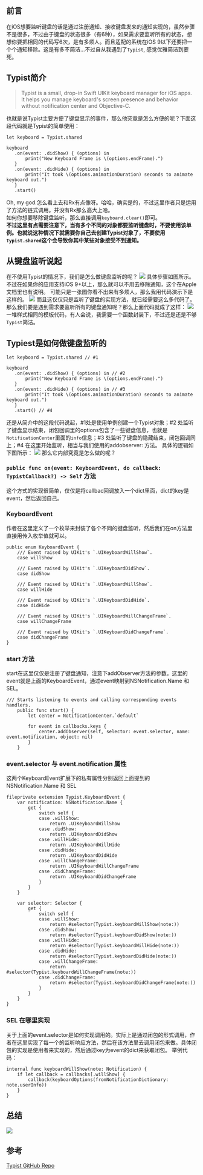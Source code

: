 ## 前言
在iOS想要监听键盘的话是通过注册通知、接收键盘发来的通知实现的，虽然步骤不是很多，不过由于键盘的状态很多（有6种），如果需求要监听所有的状态，想想你要把相同的代码写6次，是有多烦人。而且适配的系统在iOS 9以下还要把一个个通知移除。这是有多不简洁...不过自从我遇到了`Typist`, 感觉优雅简洁到要死。
## Typist简介
> Typist is a small, drop-in Swift UIKit keyboard manager for iOS apps. It helps you manage keyboard's screen presence and behavior without notification center and Objective-C.

也就是说Typist主要方便了键盘显示的事件，那么他究竟是怎么方便的呢？下面这段代码就是Typist的简单使用：
 ```
 let keyboard = Typist.shared
 
keyboard
    .on(event: .didShow) { (options) in
        print("New Keyboard Frame is \(options.endFrame).")
    }
    .on(event: .didHide) { (options) in
        print("It took \(options.animationDuration) seconds to animate keyboard out.")
    }
    .start()
```
Oh, my god.怎么看上去和Rx有点像呀。哈哈，确实是的，不过这里作者只是运用了方法的链式调用。并没有Rx那么高大上哈。  
如何你想要移除键盘监听，那么直接调用`keyboard.clear()`即可。  
**不过这里有点需要注意下，当有多个不同的对象都要监听键盘时，不要使用该单例。也就说这种情况下就需要你自己去创建Typist对象了，不要使用`Typist.shared`这个会导致你其中某些对象接受不到通知。**
## 从键盘监听说起
在不使用Typist的情况下，我们是怎么做键盘监听的呢？
![](http://7xk67j.com1.z0.glb.clouddn.com/WX20170225-191427@2x.png)
具体步骤如图所示。不过在如果你的应用支持iOS 9+以上，那么就可以不用去移除通知，这个在Apple文档里也有说明。
可能只是一张图你看不出来有多烦人，那么我用代码演示下是这样的。
![](http://7xk67j.com1.z0.glb.clouddn.com/WX20170225-192355@2x.png)
而且这仅仅只是监听了键盘的实现方法，就已经需要这么多代码了。那么我们要是遇到需求要监听所有的键盘通知呢？那么上面代码就成了这样：
![](http://7xk67j.com1.z0.glb.clouddn.com/WX20170225-192738@2x.png)
一堆样式相同的模板代码，有人会说，我需要一个函数封装下，不过还是还是不够`Typist`简洁。

## Typiest是如何做键盘监听的
 ```
let keyboard = Typist.shared // #1
 
keyboard
    .on(event: .didShow) { (options) in // #2
        print("New Keyboard Frame is \(options.endFrame).")
    }
    .on(event: .didHide) { (options) in // #3
        print("It took \(options.animationDuration) seconds to animate keyboard out.")
    }
    .start() // #4
```
还是从简介中的这段代码说起，#1处是使用单例创建一个Typist对象；#2 处监听了键盘显示结束，闭包回调里的options包含了一些键盘信息，也就是`NotificationCenter`里面的`info`信息；#3 处监听了键盘的隐藏结束，闭包回调同上；#4 在这里开始监听，相当与我们使用的addobserver: 方法。
具体的逻辑如下图所示：
![](http://7xk67j.com1.z0.glb.clouddn.com/WX20170225-194337@2x.png)
那么它内部究竟是怎么做的呢？

### `public func on(event: KeyboardEvent, do callback: TypistCallback?) -> Self` 方法
这个方式的实现很简单，仅仅是将callbac回调放入一个dict里面，dict的key是event，然后返回自己。
### KeyboardEvent
作者在这里定义了一个枚举来封装了各个不同的键盘监听，然后我们在on方法里直接用传入枚举值就可以。

```
public enum KeyboardEvent {
    /// Event raised by UIKit's `.UIKeyboardWillShow`.
    case willShow
        
    /// Event raised by UIKit's `.UIKeyboardDidShow`.
    case didShow
        
    /// Event raised by UIKit's `.UIKeyboardWillShow`.
    case willHide
        
    /// Event raised by UIKit's `.UIKeyboardDidHide`.
    case didHide
        
    /// Event raised by UIKit's `.UIKeyboardWillChangeFrame`.
    case willChangeFrame
        
    /// Event raised by UIKit's `.UIKeyboardDidChangeFrame`.
    case didChangeFrame
}
```
### start 方法
start在这里仅仅是注册了键盘通知，注意下addObserver方法的参数。这里的event就是上面的KeyboardEvent，通过event映射到NSNotification.Name 和 SEL。
```
/// Starts listening to events and calling corresponding events handlers.
    public func start() {
        let center = NotificationCenter.`default`
        
        for event in callbacks.keys {
            center.addObserver(self, selector: event.selector, name: event.notification, object: nil)
        }
    }
```

### event.selector 与 event.notification 属性
这两个KeyboardEvent扩展下的私有属性分别返回上面提到的 NSNotification.Name 和 SEL
```
fileprivate extension Typist.KeyboardEvent {
    var notification: NSNotification.Name {
        get {
            switch self {
            case .willShow:
                return .UIKeyboardWillShow
            case .didShow:
                return .UIKeyboardDidShow
            case .willHide:
                return .UIKeyboardWillHide
            case .didHide:
                return .UIKeyboardDidHide
            case .willChangeFrame:
                return .UIKeyboardWillChangeFrame
            case .didChangeFrame:
                return .UIKeyboardDidChangeFrame
            }
        }
    }
    
    var selector: Selector {
        get {
            switch self {
            case .willShow:
                return #selector(Typist.keyboardWillShow(note:))
            case .didShow:
                return #selector(Typist.keyboardDidShow(note:))
            case .willHide:
                return #selector(Typist.keyboardWillHide(note:))
            case .didHide:
                return #selector(Typist.keyboardDidHide(note:))
            case .willChangeFrame:
                return #selector(Typist.keyboardWillChangeFrame(note:))
            case .didChangeFrame:
                return #selector(Typist.keyboardDidChangeFrame(note:))
            }
        }
    }
}

```

### SEL 在哪里实现
关于上面的event.selector是如何实现调用的。实际上是通过闭包的形式调用，作者在这里实现了每一个的监听响应方法，然后在该方法里去调用闭包来做。具体闭包的实现是使用者来实现的，然后通过key为event的dict来获取闭包。
举例代码：
```
internal func keyboardWillShow(note: Notification) {
    if let callback = callbacks[.willShow] {
        callback(keyboardOptions(fromNotificationDictionary: note.userInfo))
    }
}
```

## 总结
![](http://7xk67j.com1.z0.glb.clouddn.com/WX20170225-234151@2x.png)

## 参考
[Typist GitHub Repo](https://github.com/totocaster/Typist)
